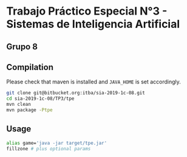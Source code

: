 # Trabajo Práctico Especial N°3 - Sistemas de Inteligencia Artificial
## Grupo 8

## Compilation
Please check that maven is installed and `JAVA_HOME` is set accordingly.

```bash
git clone git@bitbucket.org:itba/sia-2019-1c-08.git
cd sia-2019-1c-08/TP3/tpe
mvn clean
mvn package -Ptpe
```

## Usage

```bash
alias game='java -jar target/tpe.jar'
fillzone # plus optional params
```
